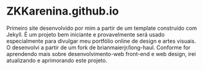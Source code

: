# ZKKarenina.github.io
Primeiro site desenvolvido por mim a partir de um template construído com Jekyll.
É um projeto bem iniciante e provavelmente será usado especialmente para divulgar meu portfólio online de design e artes visuais.
O desenvolvi a partir de um fork de brianmaierjr/long-haul.
Conforme for aprendendo mais sobre desenvolvimento-web front-end e web design, irei atualizando e aprimorando este projeto.
